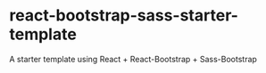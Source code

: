 # react-bootstrap-sass-starter-template
A starter template using React + React-Bootstrap + Sass-Bootstrap